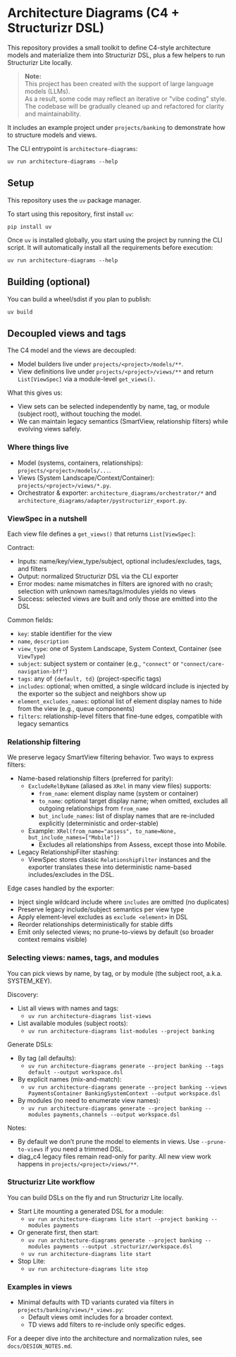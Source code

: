 # Architecture Diagrams (C4 + Structurizr DSL)

This repository provides a small toolkit to define C4-style architecture models and materialize them into Structurizr DSL, plus a few helpers to run Structurizr Lite locally.


> **Note:**  
> This project has been created with the support of large language models (LLMs).  
> As a result, some code may reflect an iterative or "vibe coding" style.  
> The codebase will be gradually cleaned up and refactored for clarity and maintainability.

It includes an example project under `projects/banking` to demonstrate how to structure models and views.

The CLI entrypoint is `architecture-diagrams`:

```
uv run architecture-diagrams --help
```

## Setup

This repository uses the `uv` package manager.

To start using this repository, first install `uv`:

```
pip install uv
```

Once `uv` is installed globally, you start using the project by running the CLI script. It will 
automatically install all the requirements before execution:

```
uv run architecture-diagrams --help
```

## Building (optional)

You can build a wheel/sdist if you plan to publish:

```
uv build
```

## Decoupled views and tags

The C4 model and the views are decoupled:
- Model builders live under `projects/<project>/models/**`.
- View definitions live under `projects/<project>/views/**` and return `List[ViewSpec]` via a module-level `get_views()`.

What this gives us:
- View sets can be selected independently by name, tag, or module (subject root), without touching the model.
- We can maintain legacy semantics (SmartView, relationship filters) while evolving views safely.

### Where things live
- Model (systems, containers, relationships): `projects/<project>/models/...`.
- Views (System Landscape/Context/Container): `projects/<project>/views/*.py`.
- Orchestrator & exporter: `architecture_diagrams/orchestrator/*` and `architecture_diagrams/adapter/pystructurizr_export.py`.

### ViewSpec in a nutshell
Each view file defines a `get_views()` that returns `List[ViewSpec]`:

Contract:
- Inputs: name/key/view_type/subject, optional includes/excludes, tags, and filters
- Output: normalized Structurizr DSL via the CLI exporter
- Error modes: name mismatches in filters are ignored with no crash; selection with unknown names/tags/modules yields no views
- Success: selected views are built and only those are emitted into the DSL

Common fields:
- `key`: stable identifier for the view
- `name`, `description`
- `view_type`: one of System Landscape, System Context, Container (see `ViewType`)
- `subject`: subject system or container (e.g., `"connect"` or `"connect/care-navigation-bff"`)
- `tags`: any of `{default, td}` (project-specific tags)
- `includes`: optional; when omitted, a single wildcard include is injected by the exporter so the subject and neighbors show up
- `element_excludes_names`: optional list of element display names to hide from the view (e.g., queue components)
- `filters`: relationship-level filters that fine-tune edges, compatible with legacy semantics

### Relationship filtering
We preserve legacy SmartView filtering behavior. Two ways to express filters:
- Name-based relationship filters (preferred for parity):
	- `ExcludeRelByName` (aliased as `XRel` in many view files) supports:
		- `from_name`: element display name (system or container)
		- `to_name`: optional target display name; when omitted, excludes all outgoing relationships from `from_name`
		- `but_include_names`: list of display names that are re-included explicitly (deterministic and order-stable)
	- Example: `XRel(from_name="assess", to_name=None, but_include_names=["Mobile"])`
		- Excludes all relationships from Assess, except those into Mobile.
- Legacy RelationshipFilter stashing:
	- ViewSpec stores classic `RelationshipFilter` instances and the exporter translates these into deterministic name-based includes/excludes in the DSL.

Edge cases handled by the exporter:
- Inject single wildcard include where `includes` are omitted (no duplicates)
- Preserve legacy include/subject semantics per view type
- Apply element-level excludes as `exclude <element>` in DSL
- Reorder relationships deterministically for stable diffs
- Emit only selected views; no prune-to-views by default (so broader context remains visible)

### Selecting views: names, tags, and modules
You can pick views by name, by tag, or by module (the subject root, a.k.a. SYSTEM_KEY).

Discovery:
- List all views with names and tags:
	- `uv run architecture-diagrams list-views`
- List available modules (subject roots):
	- `uv run architecture-diagrams list-modules --project banking`

Generate DSLs:
- By tag (all defaults):
	- `uv run architecture-diagrams generate --project banking --tags default --output workspace.dsl`
- By explicit names (mix-and-match):
	- `uv run architecture-diagrams generate --project banking --views PaymentsContainer BankingSystemContext --output workspace.dsl`
- By modules (no need to enumerate view names):
	- `uv run architecture-diagrams generate --project banking --modules payments,channels --output workspace.dsl`

Notes:
- By default we don’t prune the model to elements in views. Use `--prune-to-views` if you need a trimmed DSL.
- diag_c4 legacy files remain read-only for parity. All new view work happens in `projects/<project>/views/**`.

### Structurizr Lite workflow
You can build DSLs on the fly and run Structurizr Lite locally.

- Start Lite mounting a generated DSL for a module:
	- `uv run architecture-diagrams lite start --project banking --modules payments`
- Or generate first, then start:
	- `uv run architecture-diagrams generate --project banking --modules payments --output .structurizr/workspace.dsl`
	- `uv run architecture-diagrams lite start`
- Stop Lite:
	- `uv run architecture-diagrams lite stop`

### Examples in views
- Minimal defaults with TD variants curated via filters in `projects/banking/views/*_views.py`:
	- Default views omit includes for a broader context.
	- TD views add filters to re-include only specific edges.

For a deeper dive into the architecture and normalization rules, see `docs/DESIGN_NOTES.md`.